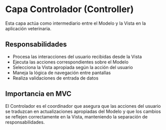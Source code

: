 # Capa Controlador (Controller)

Esta capa actúa como intermediario entre el Modelo y la Vista en la aplicación veterinaria.

## Responsabilidades

- Procesa las interacciones del usuario recibidas desde la Vista
- Ejecuta las acciones correspondientes sobre el Modelo
- Selecciona la Vista apropiada según la acción del usuario
- Maneja la lógica de navegación entre pantallas
- Realiza validaciones de entrada de datos

## Importancia en MVC

El Controlador es el coordinador que asegura que las acciones del usuario se traduzcan en actualizaciones apropiadas del Modelo y que los cambios se reflejen correctamente en la Vista, manteniendo la separación de responsabilidades.
